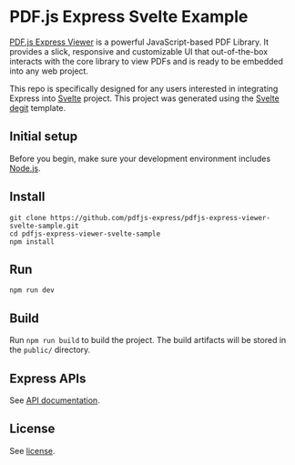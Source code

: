# PDF.js Express Svelte Example

[PDF.js Express Viewer](https://pdfjs.express/) is a powerful JavaScript-based PDF Library. It provides a slick, responsive and customizable UI that out-of-the-box interacts with the core library to view PDFs and is ready to be embedded into any web project.


This repo is specifically designed for any users interested in integrating Express into [Svelte](https://svelte.dev/) project. This project was generated using the [Svelte degit](https://svelte.dev/blog/the-easiest-way-to-get-started#2_Use_degit) template.

## Initial setup

Before you begin, make sure your development environment includes [Node.js](https://nodejs.org/en/).

## Install

```
git clone https://github.com/pdfjs-express/pdfjs-express-viewer-svelte-sample.git
cd pdfjs-express-viewer-svelte-sample
npm install
```

## Run

```
npm run dev
```

## Build

Run `npm run build` to build the project. The build artifacts will be stored in the `public/` directory.

## Express APIs

See [API documentation](https://pdfjs.express/documentation).


## License

See [license](./LICENSE).
